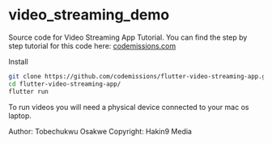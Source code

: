 # video_streaming_demo

Source code for Video Streaming App Tutorial.
You can find the step by step tutorial for this code here:
[codemissions.com](https://codemissions.com)

Install

```bash
git clone https://github.com/codemissions/flutter-video-streaming-app.git
cd flutter-video-streaming-app/
flutter run
```

To run videos you will need a physical device connected to your mac os laptop. 

Author: Tobechukwu Osakwe
Copyright: Hakin9 Media

